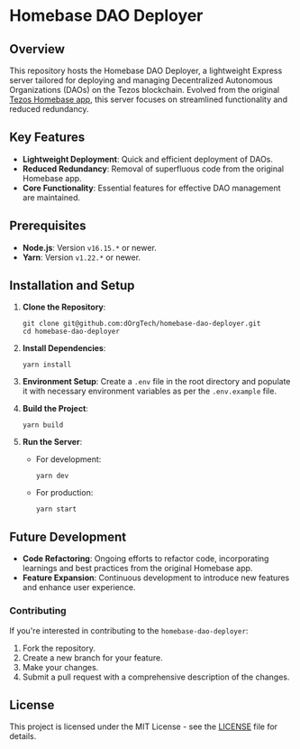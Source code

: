 # Homebase DAO Deployer

## Overview

This repository hosts the Homebase DAO Deployer, a lightweight Express server tailored for deploying and managing Decentralized Autonomous Organizations (DAOs) on the Tezos blockchain. Evolved from the original [Tezos Homebase app](https://github.com/dOrgTech/homebase-app), this server focuses on streamlined functionality and reduced redundancy.

## Key Features

- **Lightweight Deployment**: Quick and efficient deployment of DAOs.
- **Reduced Redundancy**: Removal of superfluous code from the original Homebase app.
- **Core Functionality**: Essential features for effective DAO management are maintained.

## Prerequisites

- **Node.js**: Version `v16.15.*` or newer.
- **Yarn**: Version `v1.22.*` or newer.

## Installation and Setup

1. **Clone the Repository**: 
   ```
   git clone git@github.com:dOrgTech/homebase-dao-deployer.git
   cd homebase-dao-deployer
   ```

2. **Install Dependencies**:
   ```
   yarn install
   ```

3. **Environment Setup**: 
   Create a `.env` file in the root directory and populate it with necessary environment variables as per the `.env.example` file.

4. **Build the Project**:
   ```
   yarn build
   ```

5. **Run the Server**:
   - For development:
     ```
     yarn dev
     ```
   - For production:
     ```
     yarn start
     ```

## Future Development

- **Code Refactoring**: Ongoing efforts to refactor code, incorporating learnings and best practices from the original Homebase app.
- **Feature Expansion**: Continuous development to introduce new features and enhance user experience.

### Contributing
If you're interested in contributing to the `homebase-dao-deployer`:
1. Fork the repository.
2. Create a new branch for your feature.
3. Make your changes.
4. Submit a pull request with a comprehensive description of the changes.

## License

This project is licensed under the MIT License - see the [LICENSE](LICENSE) file for details.